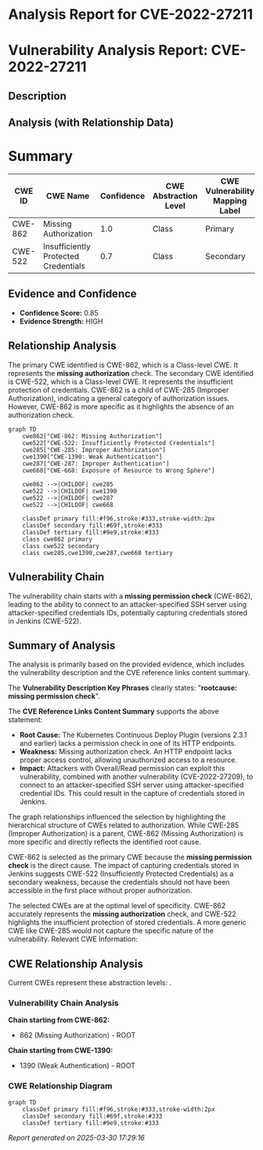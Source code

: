 # Analysis Report for CVE-2022-27211

# Vulnerability Analysis Report: CVE-2022-27211

## Description



## Analysis (with Relationship Data)

# Summary
| CWE ID | CWE Name | Confidence | CWE Abstraction Level | CWE Vulnerability Mapping Label | CWE-Vulnerability Mapping Notes |
|---|---|---|---|---|---|
| CWE-862 | Missing Authorization | 1.0 | Class | Primary | Allowed-with-Review |
| CWE-522 | Insufficiently Protected Credentials | 0.7 | Class | Secondary | Allowed-with-Review |

## Evidence and Confidence

*   **Confidence Score:** 0.85
*   **Evidence Strength:** HIGH

## Relationship Analysis
The primary CWE identified is CWE-862, which is a Class-level CWE. It represents the **missing authorization** check. The secondary CWE identified is CWE-522, which is a Class-level CWE. It represents the insufficient protection of credentials. CWE-862 is a child of CWE-285 (Improper Authorization), indicating a general category of authorization issues. However, CWE-862 is more specific as it highlights the absence of an authorization check.

```mermaid
graph TD
    cwe862["CWE-862: Missing Authorization"]
    cwe522["CWE-522: Insufficiently Protected Credentials"]
    cwe285["CWE-285: Improper Authorization"]
    cwe1390["CWE-1390: Weak Authentication"]
    cwe287["CWE-287: Improper Authentication"]
    cwe668["CWE-668: Exposure of Resource to Wrong Sphere"]
    
    cwe862 -->|CHILDOF| cwe285
    cwe522 -->|CHILDOF| cwe1390
    cwe522 -->|CHILDOF| cwe287
    cwe522 -->|CHILDOF| cwe668

    classDef primary fill:#f96,stroke:#333,stroke-width:2px
    classDef secondary fill:#69f,stroke:#333
    classDef tertiary fill:#9e9,stroke:#333
    class cwe862 primary
    class cwe522 secondary
    class cwe285,cwe1390,cwe287,cwe668 tertiary
```

## Vulnerability Chain
The vulnerability chain starts with a **missing permission check** (CWE-862), leading to the ability to connect to an attacker-specified SSH server using attacker-specified credentials IDs, potentially capturing credentials stored in Jenkins (CWE-522).

## Summary of Analysis
The analysis is primarily based on the provided evidence, which includes the vulnerability description and the CVE reference links content summary.

The **Vulnerability Description Key Phrases** clearly states: "**rootcause:** **missing permission check**".

The **CVE Reference Links Content Summary** supports the above statement:
*   **Root Cause:** The Kubernetes Continuous Deploy Plugin (versions 2.3.1 and earlier) lacks a permission check in one of its HTTP endpoints.
*   **Weakness:** Missing authorization check. An HTTP endpoint lacks proper access control, allowing unauthorized access to a resource.
*   **Impact:** Attackers with Overall/Read permission can exploit this vulnerability, combined with another vulnerability (CVE-2022-27209), to connect to an attacker-specified SSH server using attacker-specified credential IDs. This could result in the capture of credentials stored in Jenkins.

The graph relationships influenced the selection by highlighting the hierarchical structure of CWEs related to authorization. While CWE-285 (Improper Authorization) is a parent, CWE-862 (Missing Authorization) is more specific and directly reflects the identified root cause.

CWE-862 is selected as the primary CWE because the **missing permission check** is the direct cause. The impact of capturing credentials stored in Jenkins suggests CWE-522 (Insufficiently Protected Credentials) as a secondary weakness, because the credentials should not have been accessible in the first place without proper authorization.

The selected CWEs are at the optimal level of specificity. CWE-862 accurately represents the **missing authorization** check, and CWE-522 highlights the insufficient protection of stored credentials. A more generic CWE like CWE-285 would not capture the specific nature of the vulnerability.
Relevant CWE Information:


## CWE Relationship Analysis

Current CWEs represent these abstraction levels: .


### Vulnerability Chain Analysis

**Chain starting from CWE-862:**
- 862 (Missing Authorization) - ROOT


**Chain starting from CWE-1390:**
- 1390 (Weak Authentication) - ROOT



### CWE Relationship Diagram

```mermaid
graph TD
    classDef primary fill:#f96,stroke:#333,stroke-width:2px
    classDef secondary fill:#69f,stroke:#333
    classDef tertiary fill:#9e9,stroke:#333
```



*Report generated on 2025-03-30 17:29:16*
